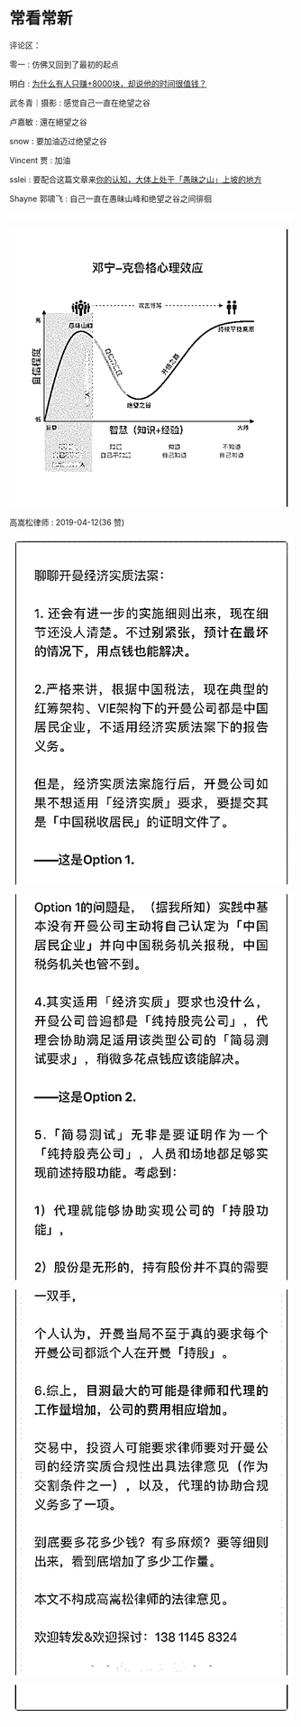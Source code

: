 # 常看常新

评论区：

零一 : 仿佛又回到了最初的起点

明白 : [为什么有人只赚](https://mp.weixin.qq.com/s/Fx8pTTxdfT2su09V6g_NYQ)[+8000](https://mp.weixin.qq.com/s/Fx8pTTxdfT2su09V6g_NYQ)[块，却说他的时间很值钱？](https://mp.weixin.qq.com/s/Fx8pTTxdfT2su09V6g_NYQ)

武冬青｜摄影 : 感觉自己一直在绝望之谷

卢嘉敏 : 還在絕望之谷

snow : 要加油迈过绝望之谷

Vincent 贾 : 加油

sslei : 要配合这篇文章来[你的认知，大体上处于「愚昧之山」上坡的地方](https://mp.weixin.qq.com/s/070DQjClkLpndkncOmwArw)

Shayne 郭啸飞 : 自己一直在愚昧山峰和绝望之谷之间徘徊

![image](img/Image_005.png)

![image](img/Image_006.png)

高嵩松律师 : 2019-04-12(36 赞)

![image](img/Image_007.png)

![image](img/Image_008.png)

![image](img/Image_009.png)

![image](img/Image_010.png)
